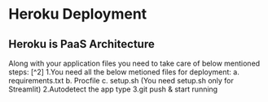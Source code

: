 # Heroku Deployment
## Heroku is PaaS Architecture
Along with your application files you need to take care of below mentioned steps:
[^2]
1.You need all the below metioned files for deployment:
  a. requirements.txt
  b. Procfile
  c. setup.sh (You need setup.sh only for Streamlit)
2.Autodetect the app type
3.git push & start running </p>
